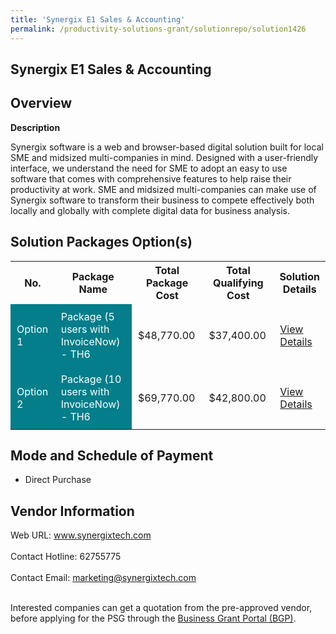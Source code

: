```yaml
---
title: 'Synergix E1 Sales & Accounting'
permalink: /productivity-solutions-grant/solutionrepo/solution1426
---
```


## Synergix E1 Sales & Accounting

## Overview

**Description**

Synergix software is a web and browser-based digital solution built for local SME and midsized multi-companies in mind. Designed with a user-friendly interface, we understand the need for SME to adopt an easy to use software that comes with comprehensive features to help raise their productivity at work. SME and midsized multi-companies can make use of Synergix software to transform their business to compete effectively both locally and globally with complete digital data for business analysis.

## Solution Packages Option(s)

<table>
<tr>
<th><b>No.</b></th>
<th><b>Package Name</b></th>
<th><b>Total Package Cost</b></th>
<th><b>Total Qualifying Cost</b></th>
<th><b>Solution Details</b></th>
</tr>
<tr>
<td style='padding: 10px; background-color: #037E8A; color: #FFFFFF;'>Option 1</td>
<td style='padding: 10px; background-color: #037E8A; color: #FFFFFF;'>Package (5 users with InvoiceNow) - TH6</td>
<td style='padding: 10px;'>$48,770.00</td>
<td style='padding: 10px;'>$37,400.00</td>
<td style='padding: 10px;'><a href='/images/psg/Desensitised_Synergi_Annex_3_CR_wef_25_Aug__Part_1.pdf' target='_blank'>View Details</a></td>
</tr>
<tr>
<td style='padding: 10px; background-color: #037E8A; color: #FFFFFF;'>Option 2</td>
<td style='padding: 10px; background-color: #037E8A; color: #FFFFFF;'>Package (10 users with InvoiceNow) - TH6</td>
<td style='padding: 10px;'>$69,770.00</td>
<td style='padding: 10px;'>$42,800.00</td>
<td style='padding: 10px;'><a href='/images/psg/Desensitised_Synergi_Annex_3_CR_wef_25_Aug__Part_2.pdf' target='_blank'>View Details</a></td>
</tr>
</table>

## Mode and Schedule of Payment

 - Direct Purchase

## Vendor Information

 Web URL: www.synergixtech.com <br><br>Contact Hotline: 62755775 <br><br>Contact Email: marketing@synergixtech.com <br><br>

Interested companies can get a quotation from the pre-approved vendor, before applying for the PSG through the <a href='https://www.businessgrants.gov.sg/' target='_blank' rel='noopener'>Business Grant Portal (BGP)</a>.

<script src="/jquery/resize-tables.js"></script>
